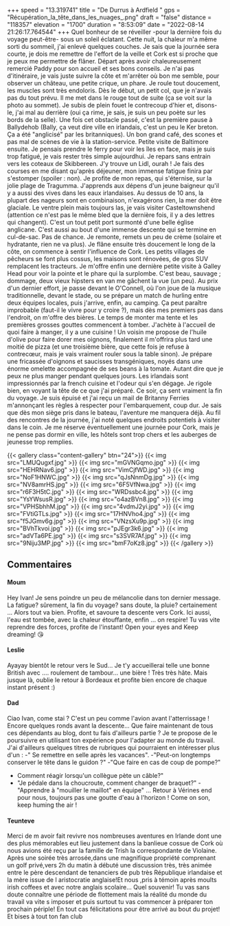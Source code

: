 +++
speed = "13.319741"
title = "De Durrus à Ardfield "
gps = "Récupération_la_tête_dans_les_nuages_.png"
draft = "false"
distance = "118357"
elevation = "1700"
duration = "8:53:09"
date = "2022-08-14 21:26:17.764544"
+++
Quel bonheur de se réveiller -pour la dernière fois du voyage peut-être- sous un soleil éclatant. Cette nuit, la chaleur m'a même sorti du sommeil, j'ai enlevé quelques couches. Je sais que la journée sera courte, je dois me remettre de l'effort de la veille et Cork est si proche que je peux me permettre de flâner. Départ après avoir chaleureusement remercié Paddy pour son accueil et ses bons conseils. Je n'ai pas d'itinéraire, je vais juste suivre la côte et m'arrêter où bon me semble, pour observer un château, une petite crique, un phare. Je roule tout doucement, les muscles sont très endoloris. Dès le début, un petit col, que je n'avais pas du tout prévu. Il me met dans le rouge tout de suite (ça se voit sur la photo au sommet). Je subis de plein fouet le contrecoup d'hier et, disons-le, j'ai mal au derrière (oui ça rime, je sais, je suis un peu poète sur les bords de la selle). Une fois cet obstacle passé, c'est la première pause à Ballydehob (Bally, ça veut dire ville en irlandais, c'est un peu le Ker breton. Ça a été "anglicisé" par les britanniques). Un bon grand café, des scones et pas mal de scènes de vie à la station-service. Petite visite de Baltimore ensuite. Je pensais prendre le ferry pour voir les îles en face, mais je suis trop fatigué, je vais rester très simple aujourdhui. Je repars sans entrain vers les coteaux de Skibbereen. J'y trouve un Lidl, ourah ! Je fais des courses en me disant qu'après déjeuner, mon immense fatigue finira par s'estomper (spoiler : non). Je profite de mon repas, qui s'éternise, sur la jolie plage de Tragumma. J'apprends aux dépens d'un jeune baigneur qu'il y a aussi des vives dans les eaux irlandaises. Au dessus de 10 ans, la plupart des nageurs sont en combinaison, n'exagérons rien, la mer doit être glaciale. Le ventre plein mais toujours las, je vais visiter Casteltownshend (attention ce n'est pas le même bled que la dernière fois, il y a des lettres qui changent). C'est un tout petit port surmonté d'une belle église anglicane. C'est aussi au bout d'une immense descente qui se termine en cul-de-sac. Pas de chance. Je remonte, remets un peu de crème (solaire et hydratante, rien ne va plus). Je flâne ensuite très doucement le long de la côte, on commence à sentir l'influence de Cork. Les petits villages de pêcheurs se font plus cossus, les maisons sont rénovées, de gros SUV remplacent les tracteurs. Je m'offre enfin une dernière petite visite à Galley Head pour voir la pointe et le phare qui la surplombe. C'est beau, sauvage ; dommage, deux vieux hipsters en van me gâchent la vue (un peu). Au prix d'un dernier effort, je passe devant le O'Connell, où l'on joue de la musique traditionnelle, devant le stade, ou se prépare un match de hurling entre deux équipes locales, puis j'arrive, enfin, au camping. Ça peut paraître improbable (faut-il le vivre pour y croire ?), mais dès mes premiers pas dans l'endroit, on m'offre des bières. Le temps de monter ma tente et les premières grosses gouttes commencent à tomber. J'achète à l'accueil de quoi faire à manger, il y a une cuisine ! Un voisin me propose de l'huile d'olive pour faire dorer mes oignons, finalement il m'offrira plus tard une moitié de pizza (et une troisième bière, que cette fois je refuse à contrecœur, mais je vais vraiment rouler sous la table sinon). Je prépare une fricassée d'oignons et saucisses transgéniques, noyés dans une énorme omelette accompagnée de ses beans à la tomate. Autant dire que je peux ne plus manger pendant quelques jours. Les irlandais sont impressionnés par la french cuisine et l'odeur qui s'en dégage. Je rigole bien, en voyant la tête de ce que j'ai préparé. Ce soir, ça sent vraiment la fin du voyage. Je suis épuisé et j'ai reçu un mail de Britanny Ferries m'annonçant les règles à respecter pour l'embarquement, coup dur. Je sais que dès mon siège pris dans le bateau, l'aventure me manquera déjà. Au fil des rencontres de la journée, j'ai noté quelques endroits potentiels à visiter dans le coin. Je me réserve éventuellement une journée pour Cork, mais je ne pense pas dormir en ville, les hôtels sont trop chers et les auberges de jeunesse trop remplies.

{{< gallery class="content-gallery" btn="24">}}
{{< img src="LMUQugxf.jpg" >}}
{{< img src="mGVNGqmo.jpg" >}}
{{< img src="HEHRNav6.jpg" >}}
{{< img src="VimCjfWD.jpg" >}}
{{< img src="NoF1HNWC.jpg" >}}
{{< img src="qJsNnmDg.jpg" >}}
{{< img src="NV8amrHS.jpg" >}}
{{< img src="6F5VfNwa.jpg" >}}
{{< img src="r6F3H5tC.jpg" >}}
{{< img src="WRDssbc4.jpg" >}}
{{< img src="YsYWsusR.jpg" >}}
{{< img src="o4azBVn8.jpg" >}}
{{< img src="VPHSbhhM.jpg" >}}
{{< img src="4vdmJ2yi.jpg" >}}
{{< img src="FVtiGTLs.jpg" >}}
{{< img src="17HNVho4.jpg" >}}
{{< img src="f5JGmv6g.jpg" >}}
{{< img src="VNzsXu9p.jpg" >}}
{{< img src="BVhTkvoi.jpg" >}}
{{< img src="pJEgr3k6.jpg" >}}
{{< img src="adVTa6PE.jpg" >}}
{{< img src="s3SVR7Af.jpg" >}}
{{< img src="9Niju3MP.jpg" >}}
{{< img src="bmF7oKz8.jpg" >}}
{{< /gallery >}}

## Commentaires
#### Moum
Hey Ivan! Je sens poindre un peu de mélancolie dans ton dernier message. La fatigue? sûrement, la fin du voyage? sans doute, la pluie? certainement ... Alors tout va bien. Profite, et savoure ta descente vers Cork. Ici aussi, l'eau est tombée, avec la chaleur étouffante, enfin ... on respire! Tu vas vite reprendre des forces, profite de l'instant!  Open your eyes and Keep  dreaming! 😘
#### Leslie
Ayayay bientôt le retour vers le Sud... 
Je t'y accueillerai telle une bonne British avec .... roulement de tambour... une bière ! Très très hâte. 
Mais jusque là, oublie le retour à Bordeaux et profite bien encore de chaque instant présent :)
#### Dad
Ciao Ivan, come stai ?
C'est un peu comme l'avion avant l'atterrissage !
Encore quelques ronds avant la descente...
Que faire maintenant de tous ces dépendants au blog, dont tu fais d'ailleurs partie ?  Je te propose de le poursuivre en utilisant ton expérience pour l'adapter au monde du travail. J'ai d'ailleurs quelques titres de rubriques qui pourraient en intéresser plus d'un :
-" Se remettre en selle après les vacances".
-"Peut-on longtemps conserver le tête dans le guidon ?"
-"Que faire en cas de coup de pompe?"
- Comment réagir lorsqu'un collègue pète un câble?"
- "Je pédale dans la choucroute, comment changer de braquet?"
-"Apprendre à "mouiller le maillot" en équipe" ...
Retour à Vérines end pour nous, toujours pas une goutte d'eau à l'horizon !
Come on son, keep huming the air !
#### Teunteve
Merci de m avoir fait revivre nos nombreuses aventures en Irlande dont une des plus mémorables eut lieu justement dans la banlieue cossue de Cork où  nous avions été reçu par la famille de Trish la correspondante de Violaine.
Après une soirée très arrosée,dans une magnifique propriété comprenant un golf privé,vers 2h du matin à débuté une discussion très, très animée entre le père descendant de tenanciers de pub très République irlandaise et la mère issue de l aristocratie anglaise!Et nous ,pris à témoin après moults  irish coffees et avec notre anglais scolaire... Quel  souvenir!
Tu vas sans doute connaître une période de flottement mais la réalité du monde du travail va vite s imposer et puis surtout tu vas commencer à  préparer ton prochain périple!
En tout cas félicitations pour être arrivé au bout du projet!
Et bises à tout ton fan club
